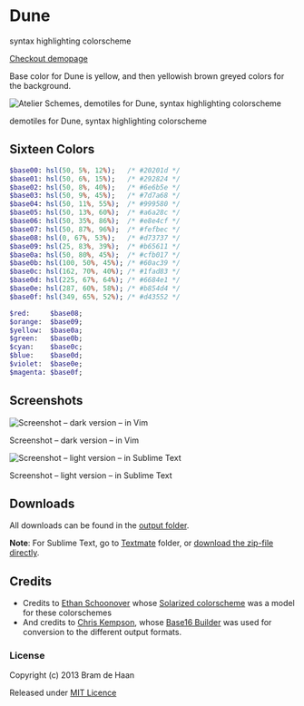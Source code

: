 # Dune

syntax highlighting colorscheme 

[Checkout demopage](http://atelierbram.github.io/syntax-highlighting/atelier-schemes/dune)

Base color for Dune is yellow, and then yellowish brown greyed colors for the background.

![Atelier Schemes, demotiles for Dune, syntax highlighting colorscheme](http://atelierbram.github.io/syntax-highlighting/assets/img/svg/atelierschemes-demotiles-dune_1200x300.svg)

demotiles for Dune, syntax highlighting colorscheme 

## Sixteen Colors

```sass
$base00: hsl(50, 5%, 12%);   /* #20201d */
$base01: hsl(50, 6%, 15%);   /* #292824 */
$base02: hsl(50, 8%, 40%);   /* #6e6b5e */
$base03: hsl(50, 9%, 45%);   /* #7d7a68 */
$base04: hsl(50, 11%, 55%);  /* #999580 */
$base05: hsl(50, 13%, 60%);  /* #a6a28c */
$base06: hsl(50, 35%, 86%);  /* #e8e4cf */
$base07: hsl(50, 87%, 96%);  /* #fefbec */
$base08: hsl(0, 67%, 53%);   /* #d73737 */
$base09: hsl(25, 83%, 39%);  /* #b65611 */
$base0a: hsl(50, 80%, 45%);  /* #cfb017 */
$base0b: hsl(100, 50%, 45%); /* #60ac39 */
$base0c: hsl(162, 70%, 40%); /* #1fad83 */
$base0d: hsl(225, 67%, 64%); /* #6684e1 */
$base0e: hsl(287, 60%, 58%); /* #b854d4 */
$base0f: hsl(349, 65%, 52%); /* #d43552 */ 

$red:     $base08;
$orange:  $base09;
$yellow:  $base0a;
$green:   $base0b;
$cyan:    $base0c;
$blue:    $base0d;
$violet:  $base0e;
$magenta: $base0f; 
```
## Screenshots

![Screenshot – dark version – in Vim](http://atelierbram.github.io/syntax-highlighting/assets/img/dune-dark_vim_640x425.png)

Screenshot – dark version – in Vim

![Screenshot – light version – in Sublime Text](http://atelierbram.github.io/syntax-highlighting/assets/img/dune-light_sublime_640x425.png)

Screenshot – light version – in Sublime Text

## Downloads
All downloads can be found in the [output folder](https://github.com/atelierbram/syntax-highlighting/tree/master/atelier-schemes/output).

**Note**: For Sublime Text, go to [Textmate](https://github.com/atelierbram/syntax-highlighting/tree/master/atelier-schemes/output/textmate) folder, or [download the zip-file directly](https://atelierbram.github.io/syntax-highlighting/atelier-schemes/output/textmate/textmate.zip).

## Credits
* Credits to [Ethan Schoonover](http://ethanschoonover.com/solarized) whose [Solarized colorscheme](http://github.com/altercation/solarized) was a model for these colorschemes
* And credits to [Chris Kempson](http://chriskempson.com), whose [Base16 Builder](https://github.com/chriskempson/base16-builder) was used for conversion to the different output formats.

### License

Copyright (c) 2013 Bram de Haan

Released under [MIT Licence](http://atelierbram.mit-license.org)


